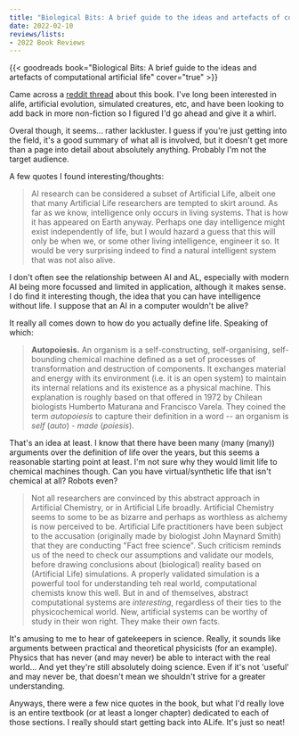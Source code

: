 ```yaml
---
title: "Biological Bits: A brief guide to the ideas and artefacts of computational artificial life"
date: 2022-02-10
reviews/lists:
- 2022 Book Reviews
---
```

{{< goodreads book="Biological Bits: A brief guide to the ideas and artefacts of computational artificial life" cover="true" >}}

Came across a [reddit thread](https://old.reddit.com/r/alife/comments/sls0rt/biological_bits_by_alan_dorin_great_introduction/) about this book. I've long been interested in alife, artificial evolution, simulated creatures, etc, and have been looking to add back in more non-fiction so I figured I'd go ahead and give it a whirl. 

Overal though, it seems... rather lackluster. I guess if you're just getting into the field, it's a good summary of what all is involved, but it doesn't get more than a page into detail about absolutely anything. Probably I'm not the target audience.

<!--more-->

A few quotes I found interesting/thoughts:

> AI research can be considered a subset of Artificial Life, albeit one that many Artificial Life researchers are tempted to skirt around. As far as we know, intelligence only occurs in living systems. That is how it has appeared on Earth anyway. Perhaps one day intelligence might exist independently of life, but I would hazard a guess that this will only be when we, or some other living intelligence, engineer it so. It would be very surprising indeed to find a natural intelligent system that was not also alive.

I don't often see the relationship between AI and AL, especially with modern AI being more focussed and limited in application, although it makes sense. I do find it interesting though, the idea that you can have intelligence without life. I suppose that an AI in a computer wouldn't be alive? 

It really all comes down to how do you actually define life. Speaking of which:

> **Autopoiesis.** An organism is a self-constructing, self-organising, self-bounding chemical machine defined as a set of processes of transformation and destruction of components. It exchanges material and energy with its environment (i.e. it is an open system) to maintain its internal relations and its existence as a physical machine. This explanation is roughly based on that offered in 1972 by Chilean biologists Humberto Maturana and Francisco Varela. They coined the term *autopoiesis* to capture their definition in a word -- an organism is *self* (*auto*) - *made* (*poiesis*). 

That's an idea at least. I know that there have been many (many (many)) arguments over the definition of life over the years, but this seems a reasonable starting point at least. I'm not sure why they would limit life to chemical machines though. Can you have virtual/synthetic life that isn't chemical at all? Robots even? 

> Not all researchers are convinced by this abstract approach in Artificial Chemistry, or in Artificial Life broadly. Artificial Chemistry seems to some to be as bizarre and perhaps as worthless as alchemy is now perceived to be. Artificial Life practitioners have been subject to the accusation (originally made by biologist John Maynard Smith) that they are conducting "Fact free science". Such criticism reminds us of the need to check our assumptions and validate our models, before drawing conclusions about (biological) reality based on (Artificial Life) simulations. A properly validated simulation is a powerful tool for understanding teh real world, computational chemists know this well. But in and of themselves, abstract computational systems are *interesting*, regardless of their ties to the physicochemical world. New, artificial systems can be worthy of study in their won right. They make their own facts. 

It's amusing to me to hear of gatekeepers in science. Really, it sounds like arguments between practical and theoretical physicists (for an example). Physics that has never (and may never) be able to interact with the real world... And yet they're still absolutely doing science. Even if it's not 'useful' and may never be, that doesn't mean we shouldn't strive for a greater understanding. 

Anyways, there were a few nice quotes in the book, but what I'd really love is an entire textbook (or at least a longer chapter) dedicated to each of those sections. I really should start getting back into ALife. It's just so neat!